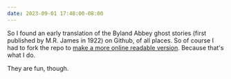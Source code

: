 ```yaml
---
date: 2023-09-01 17:48:00-08:00
---
```


So I found an early translation of the Byland Abbey ghost stories (first published by M.R. James in 1922) on Github, of all places. So of course I had to fork the repo to [make a more online readable version](https://github.com/NinaZumel/TwelveMedievalGhostStories/blob/master/English/english.md). Because that's what I do. 

They are fun, though.
